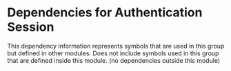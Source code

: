 
# Dependencies for Authentication Session
This dependency information represents symbols that are used in this group but defined in other modules.  Does not include symbols used in this group that are defined inside this module.
(no dependencies outside this module)

